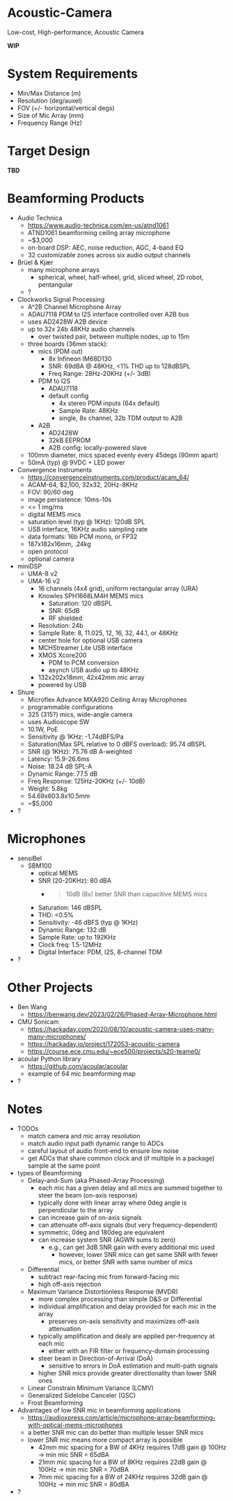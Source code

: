 # Acoustic-Camera
Low-cost, High-performance, Acoustic Camera

**WIP**

# System Requirements

* Min/Max Distance (m)
* Resolution (deg/auxel)
* FOV (+/- horizontal/vertical degs)
* Size of Mic Array (mm)
* Frequency Range (Hz)

# Target Design

**TBD**

# Beamforming Products

* Audio Technica
  - https://www.audio-technica.com/en-us/atnd1061
  - ATND1061 beamforming ceiling array microphone
  - ~$3,000
  - on-board DSP: AEC, noise reduction, AGC, 4-band EQ
  - 32 customizable zones across six audio output channels
* Brüel & Kjær
  - many microphone arrays
    * spherical, wheel, half-wheel, grid, sliced wheel, 2D robot, pentangular
  - ?
* Clockworks Signal Processing
  - A^2B Channel Microphone Array
  - ADAU7118 PDM to I2S interface controlled over A2B bus
  - uses AD2428W A2B device
  - up to 32x 24b 48KHz audio channels
    * over twisted pair, between multiple nodes, up to 15m
  - three boards (36mm stack):
    * mics (PDM out)
      - 8x Infineon IM68D130
      - SNR: 69dBA @ 48KHz, <1% THD up to 128dBSPL
      - Freq Range: 28Hz-20KHz (+/- 3dB)
    * PDM to I2S
      - ADAU7118
      - default config
        * 4x stereo PDM inputs (64x default)
        * Sample Rate: 48KHz
        * single, 8x channel, 32b TDM output to A2B
    * A2B
      - AD2428W
      - 32kB EEPROM
      - A2B config: locally-powered slave
  - 100mm diameter, mics spaced evenly every 45degs (90mm apart)
  - 50mA (typ) @ 9VDC + LED power
* Convergence Instruments
  - https://convergenceinstruments.com/product/acam_64/
  - ACAM-64, $2,100, 32x32, 20Hz-8KHz
  - FOV: 90/60 deg
  - image persistence: 10ms-10s
  - <= 1 img/ms
  - digital MEMS mics
  - saturation level (typ @ 1KHz): 120dB SPL
  - USB interface, 16KHz audio sampling rate
  - data formats: 16b PCM mono, or FP32
  - 187x182x16mm, .24kg
  - open protocol
  - optional camera
* miniDSP
  - UMA-8 v2
  - UMA-16 v2
    * 16 channels (4x4 grid), uniform rectangular array (URA)
    * Knowles SPH1668LM4H MEMS mics
      - Saturation: 120 dBSPL
      - SNR: 65dB
      - RF shielded
    * Resolution: 24b
    * Sample Rate: 8, 11.025, 12, 16, 32, 44.1, or 48KHz
    * center hole for optional USB camera
    * MCHStreamer Lite USB interface
    * XMOS Xcore200
      - PDM to PCM conversion
      - asynch USB audio up to 48KHz
    * 132x202x18mm, 42x42mm mic array
    * powered by USB
* Shure
  - Microflex Advance MXA920 Ceiling Array Microphones
  - programmable configurations
  - 325 (315?) mics, wide-angle camera
  - uses Audioscope SW
  - 10.1W, PoE
  - Sensitivity @ 1KHz: -1.74dBFS/Pa
  - Saturation(Max SPL relative to 0 dBFS overload): 95.74 dBSPL
  - SNR (@ 1KHz): 75.76 dB A-weighted
  - Latency: 15.9-26.6ms
  - Noise: 18.24 dB SPL-A
  - Dynamic Range: 77.5 dB
  - Freq Response: 125Hz-20KHz (+/- 10dB)
  - Weight: 5.8kg
  - 54.69x603.8x10.5mm
  - ~$5,000
* ?

# Microphones

* sensiBel
  - SBM100
    * optical MEMS
    * SNR (20-20KHz): 80 dBA
      - >10dB (8x) better SNR than capacitive MEMS mics
    * Saturation: 146 dBSPL
    * THD: <0.5%
    * Sensitivity: -46 dBFS (typ @ 1KHz)
    * Dynamic Range: 132 dB
    * Sample Rate: up to 192KHz
    * Clock freq: 1.5-12MHz
    * Digital Interface: PDM, I2S, 8-channel TDM
* ?

# Other Projects

* Ben Wang
  - https://benwang.dev/2023/02/26/Phased-Array-Microphone.html
* CMU Sonicam
  - https://hackaday.com/2020/08/10/acoustic-camera-uses-many-many-microphones/
  - https://hackaday.io/project/172053-acoustic-camera
  - https://course.ece.cmu.edu/~ece500/projects/s20-teame0/
* acoular Python library
  - https://github.com/acoular/acoular
  - example of 64 mic beamforming map
* ?

# Notes

* TODOs
  - match camera and mic array resolution
  - match audio input path dynamic range to ADCs
  - careful layout of audio front-end to ensure low noise
  - get ADCs that share common clock and (if multiple in a package) sample at the same point
* types of Beamforming
  - Delay-and-Sum (aka Phased-Array Processing)
    * each mic has a given delay and all mics are summed together to steer the beam (on-axis response)
    * typically done with linear array where 0deg angle is perpendicular to the array
    * can increase gain of on-axis signals
    * can attenuate off-axis signals (but very frequency-dependent)
    * symmetric, 0deg and 180deg are equivalent
    * can increase system SNR (AGWN sums to zero)
      - e.g., can get 3dB SNR gain with every additional mic used
        * however, lower SNR mics can get same SNR with fewer mics, or better SNR with same number of mics
  - Differential
    * subtract rear-facing mic from forward-facing mic
    * high off-axis rejection
  - Maximum Variance Distortionless Response (MVDR)
    * more complex processing than simple D&S or Differential
    * individual amplification and delay provided for each mic in the array
      - preserves on-axis sensitivity and maximizes off-axis attenuation
    * typically amplification and dealy are applied per-frequency at each mic
      - either with an FIR filter or frequency-domain processing
    * steer beam in Direction-of-Arrival (DoA)
      - sensitive to errors in DoA estimation and multi-path signals
    * higher SNR mics provide greater directionality than lower SNR ones
  - Linear Constrain Minimum Variance (LCMV)
  - Generalized Sidelobe Canceler (GSC)
  - Frost Beamforming
* Advantages of low SNR mic in beamforming applications
  - https://audioxpress.com/article/microphone-array-beamforming-with-optical-mems-microphones
  - a better SNR mic can do better than multiple lesser SNR mics
  - lower SNR mic means more compact array is possible
    * 42mm mic spacing for a BW of  4KHz requires 17dB gain @ 100Hz -> min mic SNR = 65dBA
    * 21mm mic spacing for a BW of  8KHz requires 22dB gain @ 100Hz -> min mic SNR = 70dBA
    *  7mm mic spacing for a BW of 24KHz requires 32dB gain @ 100Hz -> min mic SNR = 80dBA
* ?

